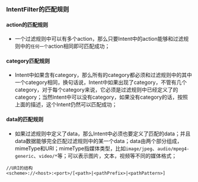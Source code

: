### IntentFilter的匹配规则
#### action的匹配规则
+ 一个过滤规则中可以有多个action，那么只要Intent中的action能够和过滤规则中的`任何一个`action相同即可匹配成功；
#### category匹配规则
+ Intent中如果含有category，那么所有的category都必须和过滤规则中的其中一个category相同，换句话说，Intent中如果出现了category，不管有几个category，对于每个category来说，它必须是过滤规则中已经定义了的category；当然Intent中可以没有category，如果没有category的话，按照上面的描述，这个Intent仍然可以匹配成功；
#### data的匹配规则
+ 如果过滤规则中定义了data，那么Intent中必须也要定义了匹配的data；并且data数据能够完全匹配过滤规则中的某一个data；data由两个部分组成，mimeType和URI；mimeType指媒体类型，比如`image/jpeg`、`audio/mpeg4-generic`、`video/*`等；可以表示图片，文本，视频等不同的媒体格式；
```
//URI的结构
<scheme>://<host>:<port>/[<path>|<pathPrefix>|<pathPattern>]
```
